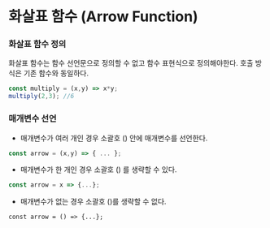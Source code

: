 
# 화살표 함수 (Arrow Function)

### 화살표 함수 정의

화살표 함수는 함수 선언문으로 정의할 수 없고 함수 표현식으로 정의해야한다. 
호출 방식은 기존 함수와 동일하다.

```javascript
const multiply = (x,y) => x*y;
multiply(2,3); //6
```

### 매개변수 선언
- 매개변수가 여러 개인 경우 소괄호 () 안에 매개변수를 선언한다.
```javascript
const arrow = (x,y) => { ... };
```

- 매개변수가 한 개인 경우 소괄호 () 를 생략할 수 있다.
```javascript
const arrow = x => {...};
```

- 매개변수가 없는 경우 소괄호 ()를 생략할 수 없다.
```
const arrow = () => {...};
```
